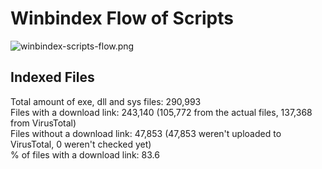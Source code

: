# Winbindex Flow of Scripts

![winbindex-scripts-flow.png](winbindex-scripts-flow.png)

## Indexed Files

<!--FileStats-->
Total amount of exe, dll and sys files: 290,993  
Files with a download link: 243,140 (105,772 from the actual files, 137,368 from VirusTotal)  
Files without a download link: 47,853 (47,853 weren't uploaded to VirusTotal, 0 weren't checked yet)  
% of files with a download link: 83.6  
<!--/FileStats-->
